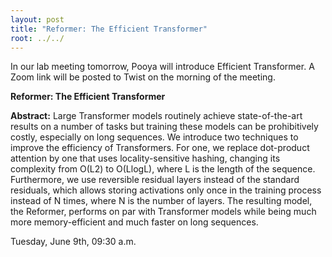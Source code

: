 ```yaml
---
layout: post
title: "Reformer: The Efficient Transformer"
root: ../../
---
```

In our lab meeting tomorrow, Pooya will introduce Efficient Transformer.
A Zoom link will be posted to Twist on the morning of the meeting. 

**Reformer: The Efficient Transformer**

**Abstract:**
Large Transformer models routinely achieve state-of-the-art results on a number of tasks but training these models can be prohibitively costly, especially on long sequences. We introduce two techniques to improve the efficiency of Transformers. For one, we replace dot-product attention by one that uses locality-sensitive hashing, changing its complexity from O(L2) to O(LlogL), where L is the length of the sequence. Furthermore, we use reversible residual layers instead of the standard residuals, which allows storing activations only once in the training process instead of N times, where N is the number of layers. The resulting model, the Reformer, performs on par with Transformer models while being much more memory-efficient and much faster on long sequences.


Tuesday, June 9th, 09:30 a.m.
